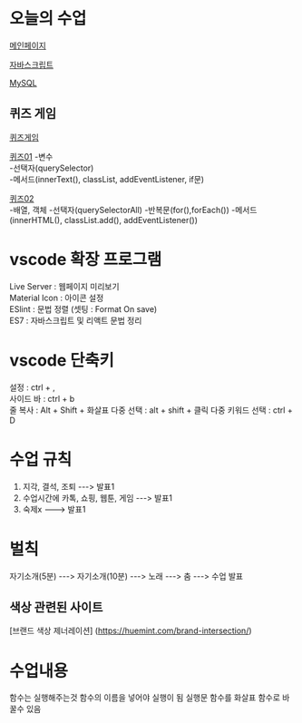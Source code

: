 # 오늘의 수업

[메인페이지](https://123dd654.github.io/class2024/)     
   
[자바스크립트](https://123dd654.github.io/class2024/javascript/index.html)   
   
[MySQL](https://123dd654.github.io/class2024/mysql/mysql01.html)     

## 퀴즈 게임
[퀴즈게임](https://123dd654.github.io/class2024/quiz/index.html)   

[퀴즈01](https://123dd654.github.io/class2024/quiz/quiz01.html)
-변수   
-선택자(querySelector)   
-메서드(innerText(), classList, addEventListener, if문)   

[퀴즈02](https://123dd654.github.io/class2024/quiz/quiz02.html)   
-배열, 객체
-선택자(querySelectorAll)
-반복문(for(),forEach())
-메서드 (innerHTML(), classList.add(), addEventListener())

# vscode 확장 프로그램
Live Server : 웹페이지 미리보기   
Material Icon : 아이콘 설정   
ESlint : 문법 정렬 (셋팅 : Format On save)   
ES7 : 자바스크립트 및 리액트 문법 정리   

# vscode 단축키
설정 :  ctrl + ,   
사이드 바 : ctrl + b  
줄 복사 : Alt + Shift + 화살표 
다중 선택 : alt + shift + 클릭
다중 키워드 선택 : ctrl + D

# 수업 규칙
1. 지각, 결석, 조퇴 ---> 발표1   
2. 수업시간에 카톡, 쇼핑, 웹툰, 게임 ---> 발표1       
3. 숙제x ---> 발표1   


# 벌칙
자기소개(5분) ---> 자기소개(10분) ---> 노래 ---> 춤 ---> 수업 발표   

## 색상 관련된 사이트
[브랜드 색상 제너레이션] (https://huemint.com/brand-intersection/)


# 수업내용
함수는 실행해주는것
함수의 이름을 넣어야 실행이 됨
실행문 함수를 화살표 함수로 바꿀수 있음